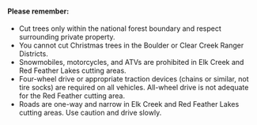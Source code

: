 #### Please remember:

*   Cut trees only within the national forest boundary and respect surrounding private property.
*   You cannot cut Christmas trees in the Boulder or Clear Creek Ranger Districts. 
*   Snowmobiles, motorcycles, and ATVs are prohibited in Elk Creek and Red Feather Lakes cutting areas.  
*   Four-wheel drive or appropriate traction devices (chains or similar, not tire socks) are required on all vehicles. All-wheel drive is not adequate for the Red Feather cutting area.
* Roads are one-way and narrow in Elk Creek and Red Feather Lakes cutting areas. Use caution and drive slowly.
